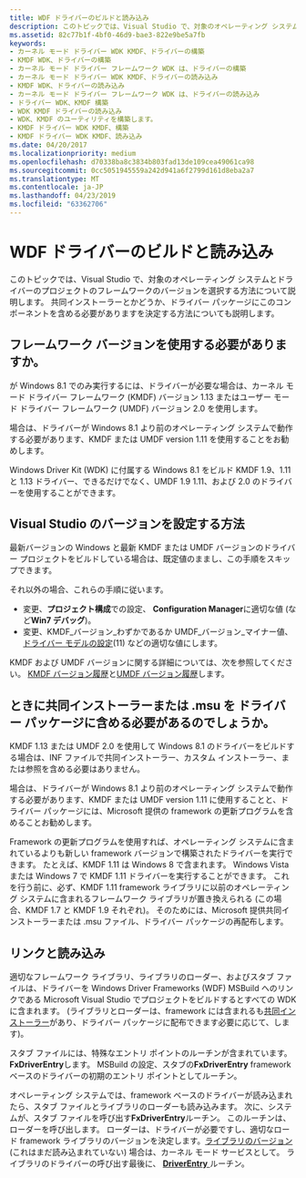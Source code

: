 ```yaml
---
title: WDF ドライバーのビルドと読み込み
description: このトピックでは、Visual Studio で、対象のオペレーティング システムとドライバーのプロジェクトのフレームワークのバージョンを選択する方法について説明します。 共同インストーラーとかどうか、ドライバー パッケージにこのコンポーネントを含める必要がありますを決定する方法についても説明します。
ms.assetid: 82c77b1f-4bf0-46d9-bae3-822e9be5a7fb
keywords:
- カーネル モード ドライバー WDK KMDF、ドライバーの構築
- KMDF WDK、ドライバーの構築
- カーネル モード ドライバー フレームワーク WDK は、ドライバーの構築
- カーネル モード ドライバー WDK KMDF、ドライバーの読み込み
- KMDF WDK、ドライバーの読み込み
- カーネル モード ドライバー フレームワーク WDK は、ドライバーの読み込み
- ドライバー WDK、KMDF 構築
- WDK KMDF ドライバーの読み込み
- WDK、KMDF のユーティリティを構築します。
- KMDF ドライバー WDK KMDF、構築
- KMDF ドライバー WDK KMDF、読み込み
ms.date: 04/20/2017
ms.localizationpriority: medium
ms.openlocfilehash: d70338ba8c3834b803fad13de109cea49061ca98
ms.sourcegitcommit: 0cc5051945559a242d941a6f2799d161d8eba2a7
ms.translationtype: MT
ms.contentlocale: ja-JP
ms.lasthandoff: 04/23/2019
ms.locfileid: "63362706"
---
```

# <a name="building-and-loading-a-wdf-driver"></a>WDF ドライバーのビルドと読み込み


このトピックでは、Visual Studio で、対象のオペレーティング システムとドライバーのプロジェクトのフレームワークのバージョンを選択する方法について説明します。 共同インストーラーとかどうか、ドライバー パッケージにこのコンポーネントを含める必要がありますを決定する方法についても説明します。

## <a name="which-framework-version-should-i-use"></a>フレームワーク バージョンを使用する必要がありますか。


が Windows 8.1 でのみ実行するには、ドライバーが必要な場合は、カーネル モード ドライバー フレームワーク (KMDF) バージョン 1.13 またはユーザー モード ドライバー フレームワーク (UMDF) バージョン 2.0 を使用します。

場合は、ドライバーが Windows 8.1 より前のオペレーティング システムで動作する必要があります、KMDF または UMDF version 1.11 を使用することをお勧めします。

Windows Driver Kit (WDK) に付属する Windows 8.1 をビルド KMDF 1.9、1.11 と 1.13 ドライバー、できるだけでなく、UMDF 1.9 1.11、および 2.0 のドライバーを使用することができます。

## <a name="how-do-i-set-the-versions-in-visual-studio"></a>Visual Studio のバージョンを設定する方法


最新バージョンの Windows と最新 KMDF または UMDF バージョンのドライバー プロジェクトをビルドしている場合は、既定値のままし、この手順をスキップできます。

それ以外の場合、これらの手順に従います。

-   変更、**プロジェクト構成**での設定、 **Configuration Manager**に適切な値 (など**Win7 デバッグ**)。
-   変更、KMDF\_バージョン\_わずかであるか UMDF\_バージョン\_マイナー値、[ドライバー モデルの設定](https://msdn.microsoft.com/windows-drivers/develop/driver_model_settings_properties_for_driver_projects)(11) などの適切な値にします。

KMDF および UMDF バージョンに関する詳細については、次を参照してください。 [KMDF バージョン履歴](kmdf-version-history.md)と[UMDF バージョン履歴](umdf-version-history.md)します。

## <a name="when-do-i-need-to-include-a-co-installer-or-msu-in-my-driver-package"></a>ときに共同インストーラーまたは .msu を ドライバー パッケージに含める必要があるのでしょうか。


KMDF 1.13 または UMDF 2.0 を使用して Windows 8.1 のドライバーをビルドする場合は、INF ファイルで共同インストーラー、カスタム インストーラー、または参照を含める必要はありません。

場合は、ドライバーが Windows 8.1 より前のオペレーティング システムで動作する必要があります、KMDF または UMDF version 1.11 に使用することと、ドライバー パッケージには、Microsoft 提供の framework の更新プログラムを含めることお勧めします。

Framework の更新プログラムを使用すれば、オペレーティング システムに含まれているよりも新しい framework バージョンで構築されたドライバーを実行できます。 たとえば、KMDF 1.11 は Windows 8 で含まれます。 Windows Vista または Windows 7 で KMDF 1.11 ドライバーを実行することができます。 これを行う前に、必ず、KMDF 1.11 framework ライブラリに以前のオペレーティング システムに含まれるフレームワーク ライブラリが置き換えられる (この場合、KMDF 1.7 と KMDF 1.9 それぞれ)。 そのためには、Microsoft 提供共同インストーラーまたは .msu ファイル、ドライバー パッケージの再配布します。

## <a name="linking-and-loading"></a>リンクと読み込み


適切なフレームワーク ライブラリ、ライブラリのローダー、およびスタブ ファイルは、ドライバーを Windows Driver Frameworks (WDF) MSBuild へのリンクである Microsoft Visual Studio でプロジェクトをビルドするとすべての WDK に含まれます。 (ライブラリとローダーは、framework には含まれるも[共同インストーラー](installing-the-framework-s-co-installer.md)があり、ドライバー パッケージに配布できます必要に応じて、します)。

スタブ ファイルには、特殊なエントリ ポイントのルーチンが含まれています。**FxDriverEntry**します。 MSBuild の設定、スタブの**FxDriverEntry** framework ベースのドライバーの初期のエントリ ポイントとしてルーチン。

オペレーティング システムでは、framework ベースのドライバーが読み込まれたら、スタブ ファイルとライブラリのローダーも読み込みます。 次に、システムが、スタブ ファイルを呼び出す**FxDriverEntry**ルーチン。 このルーチンは、ローダーを呼び出します。 ローダーは、ドライバーが必要ですし、適切なロード framework ライブラリのバージョンを決定します。[ライブラリのバージョン](framework-library-versioning.md)(これはまだ読み込まれていない) 場合は、カーネル モード サービスとして。 ライブラリのドライバーの呼び出す最後に、 [ **DriverEntry** ](https://msdn.microsoft.com/library/windows/hardware/ff540807)ルーチン。

 

 





